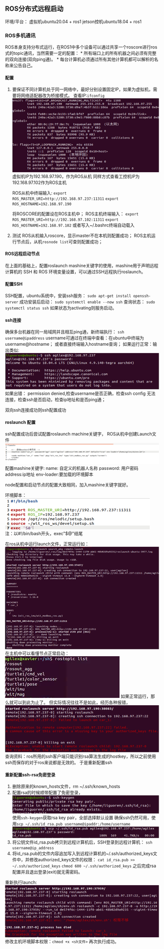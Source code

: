 ## ROS分布式远程启动
环境/平台：
虚拟机ubuntu20.04 + ros1
jetson控机ubuntu18.04 + ros1
### ROS多机通讯
ROS本身支持分布式运行，在ROS1中多个设备可以通过共享一个roscore进行ros式的topic通讯，当然需要一定的配置：
    * 所有端口上的所有机器之间必须有完整的双向连接(双向ping通)。
    * 每台计算机必须通过所有其他计算机都可以解析的名称来公告自己。
#### 配置
1. 要保证不同计算机处于同一网络中，最好分别设置固定IP，如果为虚拟机，需要将网络适配器改为桥接模式。
    查看IP:`ifconfig`
    ![alt text](pic/ros远程通讯(1).png)
    虚拟机IP为192.168.97.190，作为ROS从机
    同样方式查看工控机IP为192.168.97.102作为ROS主机

    ROS从机中终端输入:
    `export ROS_MASTER_URI=http://192.168.97.237:11311`
    `export ROS_HOSTNAME=192.168.97.190`

    将ROSCORE的配置设在ROS主机中；
    ROS主机终端输入：
    `export ROS_MASTER_URI=http://192.168.97.102:11311`
    `export ROS_HOSTNAME=192.168.97.102`
    或者写入~/.bashrc终端自动载入
2. 测试
    ROS从机输入roscore，显示master不在本机则配置成功；
    ROS主机运行节点后，从机`rosnode list`可查则配置成功；

#### ROS远程启动节点
在上面的基础上，配置roslaunch mashine关键字的使用，mashine用于声明远程计算机的 SSH 和 ROS 环境变量设置，可以通过SSH远程执行roslaunch。
#### 配置SSH
SSH配置，ubuntu系统中，安装ssh服务：
`sudo apt-get install openssh-server`
成功安装后启动：
`sudo systemctl enable --now ssh`
查询状态：
`sudo systemctl status ssh`
如果状态为activating则服务启动。
#### ssh连接
确保多台机器在同一局域网并且相互ping通，新终端执行：
`ssh username@ipaddress`
username可通过在终端中查看：在ubuntu中终端为username@hostname；
或者直接终端输入hostname查询；
如果运行正常：输出类似:
![alt text](pic/ros远程通讯(2).png)
如果出错：
permission denied,检查username是否正确，检查ssh config
无法连接，检查ssh是否启动，检查ip地址和是否ping通；

双向ssh连接成功则ssh配置成功
#### roslaunch 配置
ssh配置成功后尝试配置roslaunch machine关键字，
ROS从机中创建Launch文件
![alt text](pic/ros远程通讯(3).png)
配置mashine关键字:
name: 自定义的机器人名称
password: 用户密码
address:ip地址
env-loader:要加载的环境脚本

node配置和启动节点的配置大致相同，加入mashine关键字就好。

环境脚本：
![alt text](pic/ros远程通讯(4).png)
注：以#!/bin/bash开头，exec"$@"结尾

在ros从机中运行launch文件，正常运行如：
![alt text](pic/ros远程通讯(5).png)
在主机中可以看懂节点正常启动：
![alt text](pic/ros远程通讯(6).png)
如果正常运行，那么就可以到此为止了。
但实际情况往往不是如此，经历各种报错，
![alt text](pic/ros远程通讯(9).png)
查询资料：ros所用的ssh客户端只能识别rsa算法生成的hostkey，所以之前使用ssh而保存的对于ros来说都是无效的。
于是重新配置ssh

#### 重新配置ssh-rsa免密登录
1. 删除原来的known_hosts文件，rm ~/.ssh/known_hosts
2. 配置rsa的时候顺带配置了免密登录，
![alt text](pic/ros远程通讯(7).png)
使用`ssh-keygen`获取rsa key pair，全部选择默认设置
确保ssh仍然可用，使用`scp ~/.ssh/id_rsa.pub username@ipaddr:/home/username`
![alt text](pic/ros远程通讯(8).png)
3. 将公钥文件id_rsa.pub拷贝到远程计算机后，SSH登录到远程计算机：
`ssh username@ip_address`
4. 将id_rsa.pub的文件内容追加写入到远程计算机的~/.ssh/authorized_keys文件中，并修改authorized_keys文件的权限：
 `cat id_rsa.pub >> ~/.ssh/authorized_keys`
`chmod 600 ~/.ssh/authorized_keys`
之后完成rsa配置并且退出登录(exit)就无需密码。

重新执行launch:
![alt text](pic/ros远程通讯(10).png)
修改主机环境脚本权限：`chmod +x <sh文件>`
再次执行成功。




